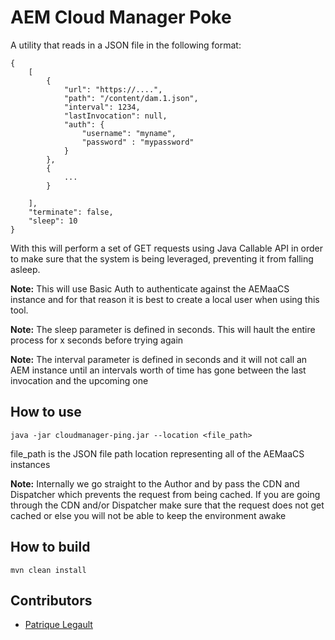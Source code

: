 # AEM Cloud Manager Poke

A utility that reads in a JSON file in the following format:

```
{
    [
        {
            "url": "https://....",
            "path": "/content/dam.1.json",
            "interval": 1234,
            "lastInvocation": null,
            "auth": {
                "username": "myname",
                "password" : "mypassword"
            }
        },
        {
            ...
        }

    ],
    "terminate": false,
    "sleep": 10
}
```

With this will perform a set of GET requests using Java Callable API in order to make sure that the system is being leveraged, preventing it from falling asleep.

**Note:** This will use Basic Auth to authenticate against the AEMaaCS instance and for that reason it is best to create a local user when using this tool.

**Note:** The sleep parameter is defined in seconds. This will hault the entire process for x seconds before trying again

**Note:** The interval parameter is defined in seconds and it will not call an AEM instance until an intervals worth of time has gone between the last invocation and the upcoming one

## How to use

`java -jar cloudmanager-ping.jar --location <file_path>`

file_path is the JSON file path location representing all of the AEMaaCS instances

**Note:** Internally we go straight to the Author and by pass the CDN and Dispatcher which prevents the request from being cached. If you are going through the CDN and/or Dispatcher make sure that the request does not get cached or else you will not be able to keep the environment awake

## How to build

`mvn clean install`

## Contributors

- [Patrique Legault](https://github.com/pat-lego)
